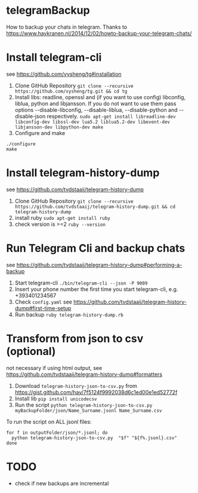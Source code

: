 # telegramBackup
How to backup your chats in telegram.
Thanks to https://www.haykranen.nl/2014/12/02/howto-backup-your-telegram-chats/

# Install telegram-cli
see https://github.com/vysheng/tg#installation

1. Clone GitHub Repository ```git clone --recursive https://github.com/vysheng/tg.git && cd tg```
2. Install libs: readline, openssl and (if you want to use config) libconfig, liblua, python and libjansson. If you do not want to use them pass options --disable-libconfig, --disable-liblua, --disable-python and --disable-json respectively.
```sudo apt-get install libreadline-dev libconfig-dev libssl-dev lua5.2 liblua5.2-dev libevent-dev libjansson-dev libpython-dev make```
3. Configure and make
``` 
./configure 
make
```

# Install telegram-history-dump
see https://github.com/tvdstaaij/telegram-history-dump

1. Clone GitHub Repository
```git clone --recursive https://github.com/tvdstaaij/telegram-history-dump.git && cd telegram-history-dump```
2. install ruby 
```sudo apt-get install ruby```
3. check version is >=2
```ruby --version```

# Run Telegram Cli and backup chats
see https://github.com/tvdstaaij/telegram-history-dump#performing-a-backup

1. Start telegram-cli
```./bin/telegram-cli --json -P 9009```
2. Insert your phone number the first time you start telegram-cli, e.g. +393401234567
3. Check ```config.yaml``` see https://github.com/tvdstaaij/telegram-history-dump#first-time-setup
4. Run backup ```ruby telegram-history-dump.rb```

# Transform from json to csv (optional)
not necessary if using html output, see https://github.com/tvdstaaij/telegram-history-dump#formatters

1. Download ```telegram-history-json-to-csv.py``` from https://gist.github.com/hay/7f5124f9992038d6c1ed00e1ed52772f
2. Install lib ```pip install unicodecsv```
3. Run the script ```python telegram-history-json-to-csv.py myBackupFolder/json/Name_Surname.jsonl Name_Surname.csv```

To run the script on ALL jsonl files:
```
for f in outputFolder/json/*.jsonl; do
  python telegram-history-json-to-csv.py  "$f" "${f%.jsonl}.csv"
done
```


# TODO
* check if new backups are incremental
